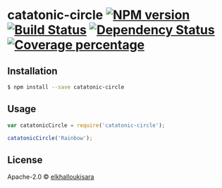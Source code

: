 # catatonic-circle [![NPM version][npm-image]][npm-url] [![Build Status][travis-image]][travis-url] [![Dependency Status][daviddm-image]][daviddm-url] [![Coverage percentage][coveralls-image]][coveralls-url]
> 

## Installation

```sh
$ npm install --save catatonic-circle
```

## Usage

```js
var catatonicCircle = require('catatonic-circle');

catatonicCircle('Rainbow');
```
## License

Apache-2.0 © [elkhalloukisara]()


[npm-image]: https://badge.fury.io/js/catatonic-circle.svg
[npm-url]: https://npmjs.org/package/catatonic-circle
[travis-image]: https://travis-ci.org/elkhalloukisara/catatonic-circle.svg?branch=master
[travis-url]: https://travis-ci.org/elkhalloukisara/catatonic-circle
[daviddm-image]: https://david-dm.org/elkhalloukisara/catatonic-circle.svg?theme=shields.io
[daviddm-url]: https://david-dm.org/elkhalloukisara/catatonic-circle
[coveralls-image]: https://coveralls.io/repos/elkhalloukisara/catatonic-circle/badge.svg
[coveralls-url]: https://coveralls.io/r/elkhalloukisara/catatonic-circle
